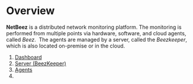 # Overview
**NetBeez** is a distributed network monitoring platform. The monitoring is performed from multiple points via hardware, software, and cloud agents, called *Beez*.  The agents are managed by a server, called the *Beezkeeper*, which is also located on-premise or in the cloud. 

1. [Dashboard](overview/dashboard.md)
2. [Server (BeezKeeper)](overview/server.md)
3. [Agents](overview/agents.md)
4. 